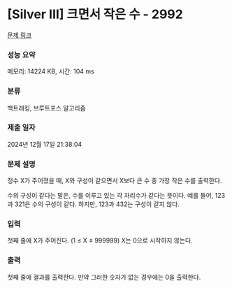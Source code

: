 # [Silver III] 크면서 작은 수 - 2992 

[문제 링크](https://www.acmicpc.net/problem/2992) 

### 성능 요약

메모리: 14224 KB, 시간: 104 ms

### 분류

백트래킹, 브루트포스 알고리즘

### 제출 일자

2024년 12월 17일 21:38:04

### 문제 설명

<p>정수 X가 주어졌을 때, X와 구성이 같으면서 X보다 큰 수 중 가장 작은 수를 출력한다.</p>

<p>수의 구성이 같다는 말은, 수를 이루고 있는 각 자리수가 같다는 뜻이다. 예를 들어, 123과 321은 수의 구성이 같다. 하지만, 123과 432는 구성이 같지 않다.</p>

### 입력 

 <p>첫째 줄에 X가 주어진다. (1 ≤ X ≤ 999999) X는 0으로 시작하지 않는다.</p>

### 출력 

 <p>첫째 줄에 결과를 출력한다. 만약 그러한 숫자가 없는 경우에는 0을 출력한다.</p>

